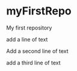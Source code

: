 # myFirstRepo
My first repository


add a line of text

Add a second line of text

add a third line of text